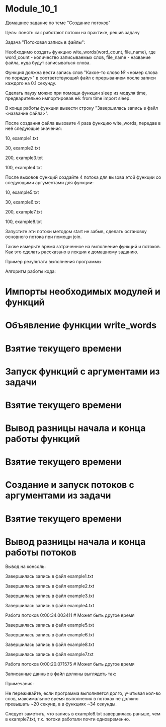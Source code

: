 # Module_10_1
Домашнее задание по теме "Создание потоков"

Цель: понять как работают потоки на практике, решив задачу



Задача "Потоковая запись в файлы":

Необходимо создать функцию wite_words(word_count, file_name), где word_count - количество записываемых слов, file_name - название файла, куда будут записываться слова.

Функция должна вести запись слов "Какое-то слово № <номер слова по порядку>" в соответствующий файл с прерыванием после записи каждого на 0.1 секунду.

Сделать паузу можно при помощи функции sleep из модуля time, предварительно импортировав её: from time import sleep.

В конце работы функции вывести строку "Завершилась запись в файл <название файла>".



После создания файла вызовите 4 раза функцию wite_words, передав в неё следующие значения:

10, example1.txt

30, example2.txt

200, example3.txt

100, example4.txt

После вызовов функций создайте 4 потока для вызова этой функции со следующими аргументами для функции:

10, example5.txt

30, example6.txt

200, example7.txt

100, example8.txt

Запустите эти потоки методом start не забыв, сделать остановку основного потока при помощи join.

Также измерьте время затраченное на выполнение функций и потоков. Как это сделать рассказано в лекции к домашнему заданию.



Пример результата выполнения программы:

Алгоритм работы кода:

# Импорты необходимых модулей и функций

# Объявление функции write_words

# Взятие текущего времени

# Запуск функций с аргументами из задачи

# Взятие текущего времени

# Вывод разницы начала и конца работы функций

# Взятие текущего времени

# Создание и запуск потоков с аргументами из задачи

# Взятие текущего времени

# Вывод разницы начала и конца работы потоков

Вывод на консоль:

Завершилась запись в файл example1.txt

Завершилась запись в файл example2.txt

Завершилась запись в файл example3.txt

Завершилась запись в файл example4.txt

Работа потоков 0:00:34.003411 # Может быть другое время

Завершилась запись в файл example5.txt

Завершилась запись в файл example6.txt

Завершилась запись в файл example8.txt

Завершилась запись в файл example7.txt

Работа потоков 0:00:20.071575 # Может быть другое время



Записанные данные в файл должны выглядеть так:



Примечания:

Не переживайте, если программа выполняется долго, учитывая кол-во слов, максимальное время выполнения в потоках не должно превышать ~20 секунд, а в функциях ~34 секунды.

Cледует заметить, что запись в example8.txt завершилась раньше, чем в example7.txt, т.к. потоки работали почти одновременно.
